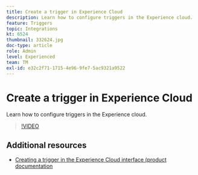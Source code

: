 ```yaml
---
title: Create a trigger in Experience Cloud
description: Learn how to configure triggers in the Experience cloud.
feature: Triggers
topic: Integrations
kt: 6524
thumbnail: 332624.jpg
doc-type: article
role: Admin
level: Experienced
team: TM
exl-id: e32c2f71-1715-4e96-9fe7-5ac9321a9522
---
```

# Create a trigger in Experience Cloud

Learn how to configure triggers in the Experience cloud.

>[!VIDEO](https://video.tv.adobe.com/v/332624?quality=12)

## Additional resources

* [Creating a trigger in the Experience Cloud interface (product documentation](https://experienceleague.adobe.com/docs/campaign-standard/using/integrating-with-adobe-cloud/working-with-campaign-and-triggers/configuring-triggers-in-experience-cloud.html?lang=en#creating-a-trigger-in-the-experience-cloud-interface)
